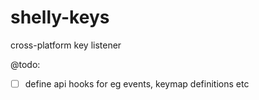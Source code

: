 # shelly-keys

cross-platform key listener

@todo:

- [ ] define api hooks for eg events, keymap definitions etc

